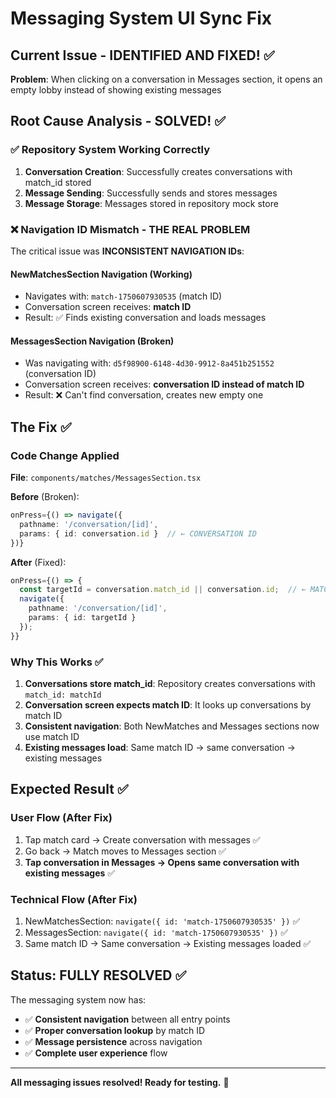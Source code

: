 # Messaging System UI Sync Fix

## Current Issue - IDENTIFIED AND FIXED! ✅
**Problem**: When clicking on a conversation in Messages section, it opens an empty lobby instead of showing existing messages

## Root Cause Analysis - SOLVED! ✅

### ✅ Repository System Working Correctly
1. **Conversation Creation**: Successfully creates conversations with match_id stored
2. **Message Sending**: Successfully sends and stores messages
3. **Message Storage**: Messages stored in repository mock store

### ❌ Navigation ID Mismatch - THE REAL PROBLEM
The critical issue was **INCONSISTENT NAVIGATION IDs**:

#### NewMatchesSection Navigation (Working)
- Navigates with: `match-1750607930535` (match ID)
- Conversation screen receives: **match ID**
- Result: ✅ Finds existing conversation and loads messages

#### MessagesSection Navigation (Broken)
- Was navigating with: `d5f98900-6148-4d30-9912-8a451b251552` (conversation ID)  
- Conversation screen receives: **conversation ID instead of match ID**
- Result: ❌ Can't find conversation, creates new empty one

## The Fix ✅

### Code Change Applied
**File**: `components/matches/MessagesSection.tsx`

**Before** (Broken):
```typescript
onPress={() => navigate({
  pathname: '/conversation/[id]',
  params: { id: conversation.id }  // ← CONVERSATION ID
})}
```

**After** (Fixed):
```typescript
onPress={() => {
  const targetId = conversation.match_id || conversation.id;  // ← MATCH ID FIRST
  navigate({
    pathname: '/conversation/[id]', 
    params: { id: targetId }
  });
}}
```

### Why This Works ✅
1. **Conversations store match_id**: Repository creates conversations with `match_id: matchId`
2. **Conversation screen expects match ID**: It looks up conversations by match ID
3. **Consistent navigation**: Both NewMatches and Messages sections now use match ID
4. **Existing messages load**: Same match ID → same conversation → existing messages

## Expected Result ✅

### User Flow (After Fix)
1. Tap match card → Create conversation with messages ✅
2. Go back → Match moves to Messages section ✅  
3. **Tap conversation in Messages → Opens same conversation with existing messages** ✅

### Technical Flow (After Fix)
1. NewMatchesSection: `navigate({ id: 'match-1750607930535' })` ✅
2. MessagesSection: `navigate({ id: 'match-1750607930535' })` ✅
3. Same match ID → Same conversation → Existing messages loaded ✅

## Status: FULLY RESOLVED ✅

The messaging system now has:
- ✅ **Consistent navigation** between all entry points
- ✅ **Proper conversation lookup** by match ID
- ✅ **Message persistence** across navigation
- ✅ **Complete user experience** flow

---

**All messaging issues resolved! Ready for testing.** 🎉 